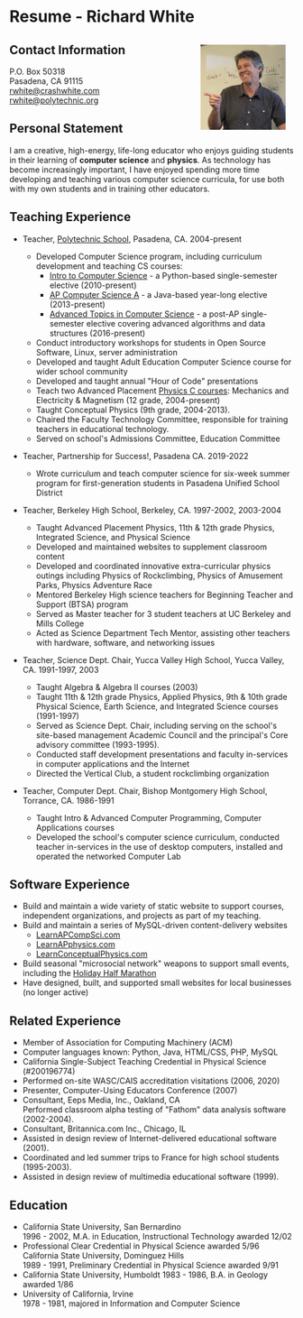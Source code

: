 Resume - Richard White
========================

<img src="./headshot.jpg" style="width: 30%; float: right; margin: 1em; " />

Contact Information
-------------------

P.O. Box 50318  
Pasadena, CA  91115  
rwhite@crashwhite.com  
rwhite@polytechnic.org


Personal Statement
------------------

I am a creative, high-energy, life-long educator who enjoys guiding students in their learning of **computer science** and **physics**. As technology has become increasingly important, I have enjoyed spending more time developing and teaching various computer science curricula, for use both with my own students and in training other educators.

Teaching Experience	
---------------

* Teacher, [Polytechnic School](https://polytechnic.org), Pasadena, CA.  2004-present
    * Developed Computer Science program, including curriculum development and teaching CS courses:
        * [Intro to Computer Science](https://crashwhite.com/introcompsci) - a Python-based single-semester elective (2010-present)
        * [AP Computer Science A](https://crashwhite.com/apcompsci) - a Java-based year-long elective (2013-present)
        * [Advanced Topics in Computer Science](https://crashwhite.com/advtopicscompsci) - a post-AP single-semester elective covering advanced algorithms and data structures (2016-present)
    * Conduct introductory workshops for students in Open Source Software, Linux, server administration
    * Developed and taught Adult Education Computer Science course for wider school community
    * Developed and taught annual "Hour of Code" presentations
    * Teach two Advanced Placement [Physics C courses](https://crashwhite.com/apphysics/): Mechanics and Electricity & Magnetism (12 grade, 2004-present)
    * Taught Conceptual Physics (9th grade, 2004-2013).
    * Chaired the Faculty Technology Committee, responsible for training teachers in educational technology.
    * Served on school's Admissions Committee, Education Committee

* Teacher, Partnership for Success!, Pasadena CA.  2019-2022
    * Wrote curriculum and teach computer science for six-week summer program for first-generation students in Pasadena Unified School District
    
* Teacher, Berkeley High School, Berkeley, CA.  1997-2002, 2003-2004
    * Taught Advanced Placement Physics, 11th & 12th grade Physics, Integrated Science, and Physical Science
    * Developed and maintained websites to supplement classroom content
    * Developed and coordinated innovative extra-curricular physics outings including Physics of Rockclimbing, Physics of Amusement Parks, Physics Adventure Race
    * Mentored Berkeley High science teachers for Beginning Teacher and Support (BTSA) program
    * Served as Master teacher for 3 student teachers at UC Berkeley and Mills College
    * Acted as Science Department Tech Mentor, assisting other teachers with hardware, software, and networking issues

* Teacher, Science Dept. Chair, Yucca Valley High School, Yucca Valley, CA. 1991-1997, 2003
    * Taught Algebra & Algebra II courses (2003)
    * Taught 11th & 12th grade Physics, Applied Physics, 9th & 10th grade Physical Science, Earth Science, and Integrated Science courses (1991-1997)
    * Served as Science Dept. Chair, including serving on the school's site-based management Academic Council and the principal's Core advisory committee (1993-1995).
    * Conducted staff development presentations and faculty in-services in computer applications and the Internet
    * Directed the Vertical Club, a student rockclimbing organization

* Teacher, Computer Dept. Chair, Bishop Montgomery High School, Torrance, CA. 1986-1991
    * Taught Intro & Advanced Computer Programming, Computer Applications courses
    * Developed the school's computer science curriculum, conducted teacher in-services in the use of desktop computers, installed and operated the networked Computer Lab

Software Experience
-------------------

* Build and maintain a wide variety of static website to support courses, independent organizations, and projects as part of my teaching.
* Build and maintain a series of MySQL-driven content-delivery websites
    * [LearnAPCompSci.com](https://learnapcompsci.com)
    * [LearnAPphysics.com](https://learnapphysics.com)
    * [LearnConceptualPhysics.com](https://learnconceptualphysics.com)
* Build seasonal "microsocial network" weapons to support small events, including the [Holiday Half Marathon](https://www.crashwhite.com/holidayhalf/)
* Have designed, built, and supported small websites for local businesses (no longer active)

Related Experience
------------------

* Member of Association for Computing Machinery (ACM)
* Computer languages known: Python, Java, HTML/CSS, PHP, MySQL
* California Single-Subject Teaching Credential in Physical Science (#200196774)
* Performed on-site WASC/CAIS accreditation visitations (2006, 2020)
* Presenter, Computer-Using Educators Conference (2007)
* Consultant, Eeps Media, Inc., Oakland, CA  
  Performed classroom alpha testing of "Fathom" data analysis software (2002-2004).
* Consultant, Britannica.com Inc., Chicago, IL 
* Assisted in design review of Internet-delivered educational software (2001).
* Coordinated and led summer trips to France for high school students  (1995-2003).
* Assisted in design review of multimedia educational software (1999).


Education
---------

* California State University, San Bernardino  
  1996 - 2002,  M.A. in Education, Instructional Technology awarded 12/02
* Professional Clear Credential in Physical Science awarded 5/96  
  California State University, Dominguez Hills  
  1989 - 1991,  Preliminary Credential in Physical Science awarded 9/91
* California State University, Humboldt
  1983 - 1986, B.A. in Geology awarded 1/86
* University of California, Irvine  
  1978 - 1981, majored in Information and Computer Science


